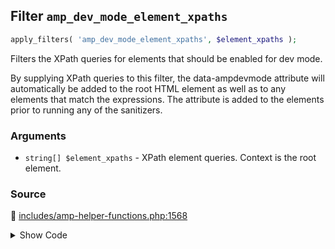 ## Filter `amp_dev_mode_element_xpaths`

```php
apply_filters( 'amp_dev_mode_element_xpaths', $element_xpaths );
```

Filters the XPath queries for elements that should be enabled for dev mode.

By supplying XPath queries to this filter, the data-ampdevmode attribute will automatically be added to the root HTML element as well as to any elements that match the expressions. The attribute is added to the elements prior to running any of the sanitizers.

### Arguments

* `string[] $element_xpaths` - XPath element queries. Context is the root element.

### Source

:link: [includes/amp-helper-functions.php:1568](/includes/amp-helper-functions.php#L1568)

<details>
<summary>Show Code</summary>

```php
$dev_mode_xpaths = (array) apply_filters( 'amp_dev_mode_element_xpaths', [] );
```

</details>
